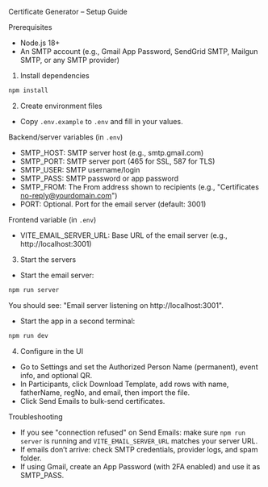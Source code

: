 Certificate Generator – Setup Guide

Prerequisites
- Node.js 18+
- An SMTP account (e.g., Gmail App Password, SendGrid SMTP, Mailgun SMTP, or any SMTP provider)

1) Install dependencies
```bash
npm install
```

2) Create environment files
- Copy `.env.example` to `.env` and fill in your values.

Backend/server variables (in `.env`)
- SMTP_HOST: SMTP server host (e.g., smtp.gmail.com)
- SMTP_PORT: SMTP server port (465 for SSL, 587 for TLS)
- SMTP_USER: SMTP username/login
- SMTP_PASS: SMTP password or app password
- SMTP_FROM: The From address shown to recipients (e.g., "Certificates <no-reply@yourdomain.com>")
- PORT: Optional. Port for the email server (default: 3001)

Frontend variable (in `.env`)
- VITE_EMAIL_SERVER_URL: Base URL of the email server (e.g., http://localhost:3001)

3) Start the servers
- Start the email server:
```bash
npm run server
```
You should see: "Email server listening on http://localhost:3001".

- Start the app in a second terminal:
```bash
npm run dev
```

4) Configure in the UI
- Go to Settings and set the Authorized Person Name (permanent), event info, and optional QR.
- In Participants, click Download Template, add rows with name, fatherName, regNo, and email, then import the file.
- Click Send Emails to bulk-send certificates.

Troubleshooting
- If you see "connection refused" on Send Emails: make sure `npm run server` is running and `VITE_EMAIL_SERVER_URL` matches your server URL.
- If emails don’t arrive: check SMTP credentials, provider logs, and spam folder.
- If using Gmail, create an App Password (with 2FA enabled) and use it as SMTP_PASS.


